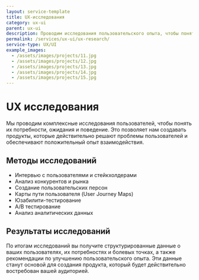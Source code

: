```yaml
---
layout: service-template
title: UX-исследования
category: ux-ui
parent: ux-ui
description: Проводим исследования пользовательского опыта, чтобы понять потребности и поведение ваших пользователей.
permalink: /services/ux-ui/ux-research/
service-type: UX/UI
example_images:
  - /assets/images/projects/11.jpg
  - /assets/images/projects/12.jpg
  - /assets/images/projects/13.jpg
  - /assets/images/projects/14.jpg
  - /assets/images/projects/15.jpg
---
```


# UX исследования

Мы проводим комплексные исследования пользователей, чтобы понять их потребности, ожидания и поведение. Это позволяет нам создавать продукты, которые действительно решают проблемы пользователей и обеспечивают положительный опыт взаимодействия.

## Методы исследований

- Интервью с пользователями и стейкхолдерами
- Анализ конкурентов и рынка
- Создание пользовательских персон
- Карты пути пользователя (User Journey Maps)
- Юзабилити-тестирование
- A/B тестирование
- Анализ аналитических данных

## Результаты исследований

По итогам исследований вы получите структурированные данные о ваших пользователях, их потребностях и болевых точках, а также рекомендации по улучшению пользовательского опыта. Эти данные станут основой для создания продукта, который будет действительно востребован вашей аудиторией.

